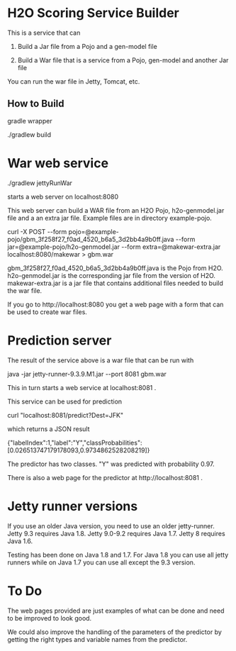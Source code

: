 # H2O Scoring Service Builder

This is a service that can 

1. Build a Jar file from a Pojo and a gen-model file

2. Build a War file that is a service from a Pojo, gen-model and
another Jar file

You can run the war file in Jetty, Tomcat, etc.

## How to Build 

gradle wrapper

./gradlew build

# War web service

./gradlew jettyRunWar

starts a web server on localhost:8080 

This web server can build a WAR file from an H2O Pojo,
h2o-genmodel.jar file and a an extra jar file. Example files are in
directory example-pojo.

curl -X POST --form pojo=@example-pojo/gbm_3f258f27_f0ad_4520_b6a5_3d2bb4a9b0ff.java --form jar=@example-pojo/h2o-genmodel.jar --form extra=@makewar-extra.jar localhost:8080/makewar > gbm.war

gbm_3f258f27_f0ad_4520_b6a5_3d2bb4a9b0ff.java is the Pojo from
H2O. h2o-genmodel.jar is the corresponding jar file from the version
of H2O. makewar-extra.jar is a jar file that contains additional files
needed to build the war file.

If you go to http://localhost:8080 you get a web page with a form that
can be used to create war files.

# Prediction server

The result of the service above is a war file that can be run with

java -jar jetty-runner-9.3.9.M1.jar --port 8081 gbm.war

This in turn starts a web service at localhost:8081 . 

This service can be used for prediction

curl "localhost:8081/predict?Dest=JFK"

which returns a JSON result

{"labelIndex":1,"label":"Y","classProbabilities":[0.026513747179178093,0.9734862528208219]}

The predictor has two classes. "Y" was predicted with probability 0.97.

There is also a web page for the predictor at http://localhost:8081 .

# Jetty runner versions

If you use an older Java version, you need to use an older
jetty-runner. Jetty 9.3 requires Java 1.8. Jetty 9.0-9.2 requires Java
1.7. Jetty 8 requires Java 1.6. 

Testing has been done on Java 1.8 and 1.7. For Java 1.8 you can use
all jetty runners while on Java 1.7 you can use all except the 9.3
version.

# To Do 

The web pages provided are just examples of what can be done and need
to be improved to look good.

We could also improve the handling of the parameters of the predictor
by getting the right types and variable names from the predictor.
